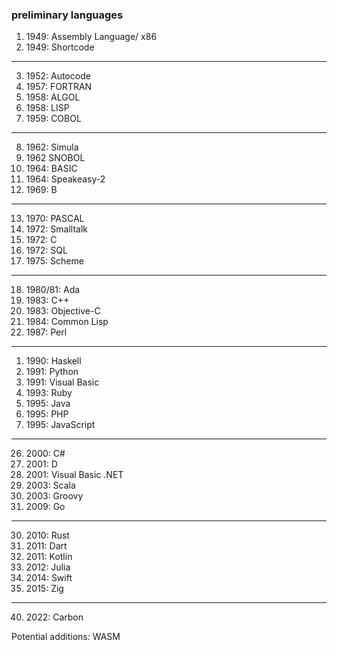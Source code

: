 ### preliminary languages

1. 1949: Assembly Language/ x86
2. 1949: Shortcode 
----------------------
3. 1952: Autocode
4. 1957: FORTRAN
5. 1958: ALGOL 
6. 1958: LISP
7. 1959: COBOL
---------------------
8. 1962: Simula
9. 1962 SNOBOL
10. 1964: BASIC
11. 1964: Speakeasy-2
12. 1969: B
----------------------
13. 1970: PASCAL
14. 1972: Smalltalk
15. 1972: C
16. 1972: SQL
17. 1975: Scheme
------------------------
18. 1980/81: Ada
19. 1983: C++
20. 1983: Objective-C
21. 1984: Common Lisp
22. 1987: Perl
------------------------
1.  1990: Haskell
2.  1991: Python
3.  1991: Visual Basic
4.  1993: Ruby
5.  1995: Java
6.  1995: PHP
7.  1995: JavaScript
-------------------------
26. 2000: C#
27. 2001: D
28. 2001: Visual Basic .NET
29. 2003: Scala
30. 2003: Groovy
31. 2009: Go
---------------------------
30. 2010: Rust
31. 2011: Dart
32. 2011: Kotlin
33. 2012: Julia
34. 2014: Swift
35. 2015: Zig
---------------------------
40. 2022: Carbon


Potential additions:
WASM